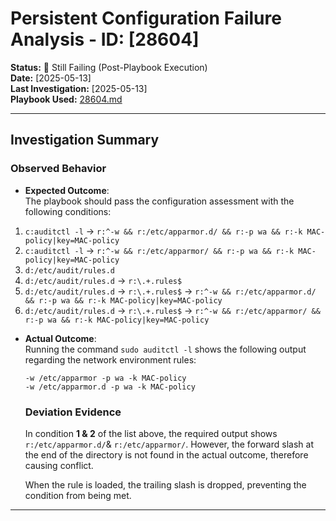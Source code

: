 # Persistent Configuration Failure Analysis - ID: [28604]

**Status:** 🚨 Still Failing (Post-Playbook Execution)  
**Date:** [2025-05-13]  
**Last Investigation:** [2025-05-13]  
**Playbook Used:** [28604.md]()

---

## Investigation Summary

### Observed Behavior

- **Expected Outcome**:  
  The playbook should pass the configuration assessment with the following conditions:

1. `c:auditctl -l` → `r:^-w && r:/etc/apparmor.d/ && r:-p wa && r:-k MAC-policy|key=MAC-policy`
2. `c:auditctl -l` → `r:^-w && r:/etc/apparmor/ && r:-p wa && r:-k MAC-policy|key=MAC-policy`
3. `d:/etc/audit/rules.d`
4. `d:/etc/audit/rules.d` → `r:\.+.rules$`
5. `d:/etc/audit/rules.d` → `r:\.+.rules$` → `r:^-w && r:/etc/apparmor.d/ && r:-p wa && r:-k MAC-policy|key=MAC-policy`
6. `d:/etc/audit/rules.d` → `r:\.+.rules$` → `r:^-w && r:/etc/apparmor/ && r:-p wa && r:-k MAC-policy|key=MAC-policy`


- **Actual Outcome**:  
  Running the command `sudo auditctl -l` shows the following output regarding the network environment rules:

   ```plaintext
   -w /etc/apparmor -p wa -k MAC-policy
   -w /etc/apparmor.d -p wa -k MAC-policy
   ```

   ### Deviation Evidence

   In condition **1 & 2** of the list above, the required output shows `r:/etc/apparmor.d/`& `r:/etc/apparmor/`. However, the forward slash at the end of the directory is not found in the actual outcome, therefore causing conflict. 
   
   When the rule is loaded, the trailing slash is dropped, preventing the condition from being met.

---



